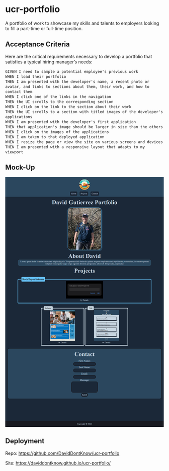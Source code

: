 # ucr-portfolio

A portfolio of work to showcase my skills and talents to employers looking to fill a part-time or full-time position.

## Acceptance Criteria

Here are the critical requirements necessary to develop a portfolio that satisfies a typical hiring manager’s needs:

```
GIVEN I need to sample a potential employee's previous work
WHEN I load their portfolio
THEN I am presented with the developer's name, a recent photo or avatar, and links to sections about them, their work, and how to contact them
WHEN I click one of the links in the navigation
THEN the UI scrolls to the corresponding section
WHEN I click on the link to the section about their work
THEN the UI scrolls to a section with titled images of the developer's applications
WHEN I am presented with the developer's first application
THEN that application's image should be larger in size than the others
WHEN I click on the images of the applications
THEN I am taken to that deployed application
WHEN I resize the page or view the site on various screens and devices
THEN I am presented with a responsive layout that adapts to my viewport
```

## Mock-Up

![portfolio demo](./assets/img/screencapture-ucr-portfolio.png)

## Deployment

Repo: https://github.com/DavidDontKnow/ucr-portfolio <br>

Site: https://daviddontknow.github.io/ucr-portfolio/
